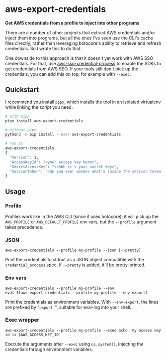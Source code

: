 # aws-export-credentials
**Get AWS credentials from a profile to inject into other programs**

There are a number of other projects that extract AWS credentials and/or
inject them into programs, but all the ones I've seen use the CLI's cache
files directly, rather than leveraging botocore's ability to retrieve and
refresh credentials. So I wrote this to do that.

One downside to this approach is that it doesn't yet work with AWS SSO
credentials. For that, use [aws-sso-credential-process](https://github.com/benkehoe/aws-sso-credential-process) to enable the SDKs
to get credentials from AWS SSO. If your tools still don't pick up the
credentials, you can add this on top, for example with `--exec`.

## Quickstart

I recommend you install [`pipx`](https://pipxproject.github.io/pipx/), which installs the tool in an isolated virtualenv while linking the script you need.

```bash
# with pipx
pipx install aws-export-credentials

# without pipx
python3 -m pip install --user aws-export-credentials

# run it
aws-export-credentials
{
  "Version": 1,
  "AccessKeyId": "<your access key here>",
  "SecretAccessKey": "<shhh it's your secret key>",
  "SessionToken": "<do you ever wonder what's inside the session token?>"
}
```

## Usage
### Profile
Profiles work like in the AWS CLI (since it uses botocore); it will pick up the `AWS_PROFILE`
or `AWS_DEFAULT_PROFILE` env vars, but the `--profile` argument takes precedence.

### JSON
```
aws-export-credentials --profile my-profile --json [--pretty]
```
Print the credentials to stdout as a JSON object compatible with the `credential_process`
spec. If `--pretty` is added, it'll be pretty-printed.

### Env vars
```
aws-export-credentials --profile my-profile --env
eval $(aws-export-credentials --profile my-profile --env-export)
```
Print the credentials as environment variables. With `--env-export`, the lines are prefixed
by "`export `", suitable for eval-ing into your shell.

### Exec wrapper
```
aws-export-credentials --profile my-profile --exec echo 'my access key id is $AWS_ACCESS_KEY_ID'
```
Execute the arguments after `--exec` using `os.system()`, injecting the credentials through
environment variables.
